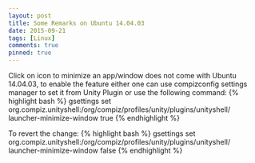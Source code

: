 ```yaml
---
layout: post
title: Some Remarks on Ubuntu 14.04.03
date: 2015-09-21
tags: [Linux]
comments: true
pinned: true
---
```


Click on icon to minimize an app/window does not come with Ubuntu 14.04.03, to enable the feature either one can use compizconfig settings manager to set it from Unity Plugin or use the following command:
{% highlight bash %}
gsettings set org.compiz.unityshell:/org/compiz/profiles/unity/plugins/unityshell/ launcher-minimize-window true
{% endhighlight %}

To revert the change:
{% highlight bash %}
gsettings set org.compiz.unityshell:/org/compiz/profiles/unity/plugins/unityshell/ launcher-minimize-window false
{% endhighlight %}
